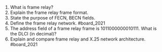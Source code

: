 1. What is frame relay?
2. Explain the frame relay frame format.
3. State the purpose of FECN, BECN fields.
4. Define the frame relay network. #board_2021  
5. The address field of a frame relay frame is 1011000000010111. What is the DLCI (in decimal)?
6. Explain and compare frame relay and X.25 network architecture. #board_2021 